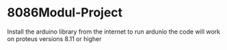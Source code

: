 # 8086Modul-Project
Install the arduino library from the internet to run ardunio the code will work on proteus versions 8.11 or higher
